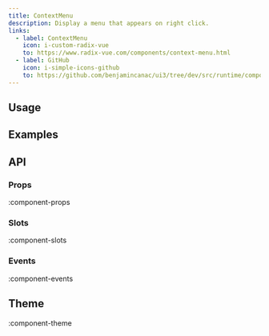 ```yaml
---
title: ContextMenu
description: Display a menu that appears on right click.
links:
  - label: ContextMenu
    icon: i-custom-radix-vue
    to: https://www.radix-vue.com/components/context-menu.html
  - label: GitHub
    icon: i-simple-icons-github
    to: https://github.com/benjamincanac/ui3/tree/dev/src/runtime/components/ContextMenu.vue
---
```


## Usage

## Examples

## API

### Props

:component-props

### Slots

:component-slots

### Events

:component-events

## Theme

:component-theme
